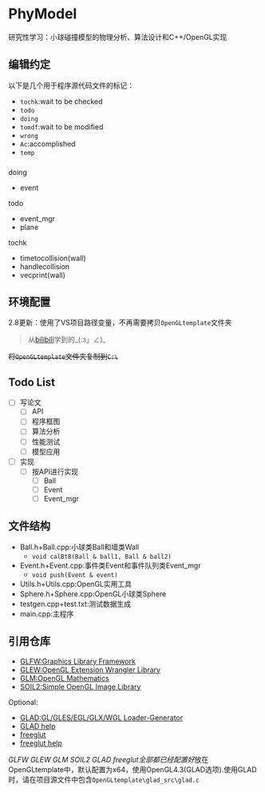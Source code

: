 # PhyModel

研究性学习：小球碰撞模型的物理分析、算法设计和C++/OpenGL实现

## 编辑约定

以下是几个用于程序源代码文件的标记：
* `tochk`:wait to be checked
* `todo`
* `doing`
* `tomdf`:wait to be modified
* `wrong`
* `Ac`:accomplished
* `temp`


### 

doing

* event

todo

* event_mgr
* plane


tochk

* timetocollision(wall)
* handlecollision
* vecprint(wall)

## 环境配置

2.8更新：使用了VS项目路径变量，不再需要拷贝`OpenGLtemplate`文件夹

>从[bilibili](https://www.bilibili.com/video/BV1MJ411u7Bc)学到的\_(:з」∠)\_

~~将`OpenGLtemplate`文件夹复制到`C:\`~~

## Todo List

- [ ] 写论文
    - [ ] API
    - [ ] 程序框图 
    - [ ] 算法分析
    - [ ] 性能测试
    - [ ] 模型应用
- [ ] 实现
    - [ ] 按API进行实现
        - [ ] Ball
        - [ ] Event
        - [ ] Event_mgr

## 文件结构

* Ball.h+Ball.cpp:小球类Ball和墙类Wall
    * `void calBtB(Ball & ball1, Ball & ball2)`
* Event.h+Event.cpp:事件类Event和事件队列类Event_mgr
    * `void push(Event & event)`
* Utils.h+Utils.cpp:OpenGL实用工具
* Sphere.h+Sphere.cpp:OpenGL小球类Sphere
* testgen.cpp+test.txt:测试数据生成
* main.cpp:主程序

## 引用仓库

* [GLFW:Graphics Library Framework](https://github.com/glfw/glfw)
* [GLEW:OpenGL Extension Wrangler Library](http://glew.sourceforge.net/)
* [GLM:OpenGL Mathematics](https://github.com/g-truc/glm)
* [SOIL2:Simple OpenGL Image Library](https://github.com/SpartanJ/soil2)

Optional:

* [GLAD:GL/GLES/EGL/GLX/WGL Loader-Generator](https://github.com/Dav1dde/glad)
* [GLAD help](https://blog.csdn.net/sigmarising/article/details/80470054)
* [freeglut](https://www.transmissionzero.co.uk/software/freeglut-devel/)
* [freeglut help](https://www.2bboy.com/archives/181.html)

*GLFW GLEW GLM SOIL2 GLAD freeglut全部都已经配置好*放在OpenGLtemplate中，默认配置为x64，使用OpenGL4.3(GLAD选项).使用GLAD时，请在项目源文件中包含`OpenGLtemplate\glad_src\glad.c`
